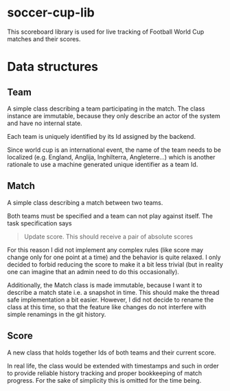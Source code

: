 # soccer-cup-lib

This scoreboard library is used for live tracking of Football World Cup matches and their scores.

# Data structures
## Team
A simple class describing a team participating in the match. The class instance are immutable, because they only
describe an actor of the system and have no internal state.

Each team is uniquely identified by its Id assigned by the backend. 

Since world cup is an international event, the name of the team needs to be localized (e.g. England, Anglija, Inghilterra, Angleterre...)
which is another rationale to use a machine generated unique identifier as a team Id.

## Match
A simple class describing a match between two teams.

Both teams must be specified and a team can not play against itself.
The task specification says 
>Update score. This should receive a pair of absolute scores

For this reason I did not implement any complex rules (like score may change only for one point at a time) and
the behavior is quite relaxed. I only decided to forbid reducing the score to make it a bit
less trivial (but in reality one can imagine that an admin need to do this occasionally).

Additionally, the Match class is made immutable, because I want it to describe a match state i.e. a snapshot in time.
This should make the thread safe implementation a bit easier. However, I did not decide to rename the class at this time,
so that the feature like changes do not interfere with simple renamings in the git history. 

## Score
A new class that holds together Ids of both teams and their current score.

In real life, the class would be extended with timestamps and such in order to provide reliable 
history tracking and proper bookkeeping of match progress. For the sake of simplicity this is omitted for the
time being.